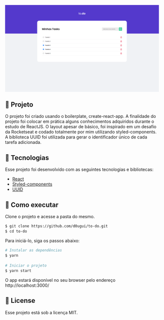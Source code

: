 <img align="center" src="src/assets/tela.png" alt="to-do">

## 📖 Projeto

O projeto foi criado usando o boilerplate, create-react-app. A finalidade do projeto foi colocar em prática alguns conhecimentos adquiridos durante o estudo de ReactJS. O layout apesar de básico, foi inspirado em um desafio da Rocketseat e codado totalmente por mim utilizando styled-components. A biblioteca UUID foi utilizada para gerar o identificador único de cada tarefa adicionada. 

## 🧪 Tecnologias

Esse projeto foi desenvolvido com as seguintes tecnologias e bibliotecas: 

- [React](https://reactjs.org)
- [Styled-components](https://styled-components.com/)
- [UUID](https://www.npmjs.com/package/uuid)

## 🚀 Como executar

Clone o projeto e acesse a pasta do mesmo.

```bash
$ git clone https://github.com/d0ugui/to-do.git
$ cd to-do
```

Para iniciá-lo, siga os passos abaixo:

```bash
# Instalar as dependências
$ yarn

# Iniciar o projeto
$ yarn start
```

O app estará disponível no seu browser pelo endereço http://localhost:3000/

## 📝 License

Esse projeto está sob a licença MIT.
